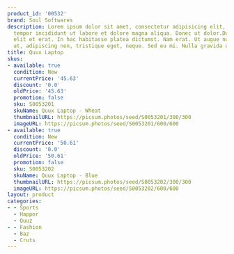 ```yaml
---
product_id: '00532'
brand: Soul Softwares
description: Lorem ipsum dolor sit amet, consectetur adipisicing elit, sed do eiusmod
  tempor incididunt ut labore et dolore magna aliqua. Donec ut dolor.Duis volutpat
  elit et erat. In hac habitasse platea dictumst. Nam erat. Ut augue nulla, interdum
  at, adipiscing non, tristique eget, neque. Sed eu mi. Nulla gravida orci a odio.
title: Quux Laptop
skus:
- available: true
  condition: New
  currentPrice: '45.63'
  discount: '0.0'
  oldPrice: '45.63'
  promotion: false
  sku: S0053201
  skuName: Quux Laptop - Wheat
  thumbnailURL: https://picsum.photos/seed/S0053201/300/300
  imageURL: https://picsum.photos/seed/S0053201/600/600
- available: true
  condition: New
  currentPrice: '50.61'
  discount: '0.0'
  oldPrice: '50.61'
  promotion: false
  sku: S0053202
  skuName: Quux Laptop - Blue
  thumbnailURL: https://picsum.photos/seed/S0053202/300/300
  imageURL: https://picsum.photos/seed/S0053202/600/600
layout: product
categories:
- - Sports
  - Happor
  - Quuz
- - Fashion
  - Baz
  - Cruts
---
```

